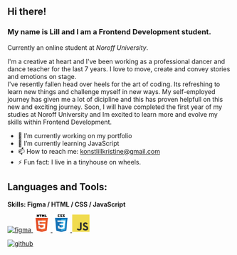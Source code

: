 ## Hi there! 
### My name is Lill and I am a Frontend Development student.
Currently an online student at *Noroff University*. 

I'm a creative at heart and I've been working as a professional dancer and dance teacher for the last 7 years. I love to move, create and convey stories and emotions on stage.  
I've resently fallen head over heels for the art of coding. Its refreshing to learn new things and challenge myself in new ways. My self-employed journey has given me a lot of dicipline and this has proven helpfull on this new and exciting journey. Soon, I will have completed the first year of my studies at Noroff University and Im excited to learn more and evolve my skills within Frontend Development. 

- 🔭 I’m currently working on my portfolio 
- 🌱 I’m currently learning JavaScript 
- 📫 How to reach me: konstlillkristine@gmail.com 
- ⚡ Fun fact: I live in a tinyhouse on wheels.

## Languages and Tools:
**Skills: Figma / HTML / CSS / JavaScript**

<p align="left"> <a href="https://www.figma.com/" target="_blank" rel="noreferrer"> <img src="https://www.vectorlogo.zone/logos/figma/figma-icon.svg" alt="figma" width="40" height="40"/> </a> <a href="https://www.w3.org/html/" target="_blank" rel="noreferrer"> <img src="https://raw.githubusercontent.com/devicons/devicon/master/icons/html5/html5-original-wordmark.svg" alt="html5" width="40" height="40"/> </a> <a href="https://www.w3schools.com/css/" target="_blank" rel="noreferrer"> <img src="https://raw.githubusercontent.com/devicons/devicon/master/icons/css3/css3-original-wordmark.svg" alt="css3" width="40" height="40"/> </a> <a href="https://developer.mozilla.org/en-US/docs/Web/JavaScript" target="_blank" rel="noreferrer"> <img src="https://raw.githubusercontent.com/devicons/devicon/master/icons/javascript/javascript-original.svg" alt="javascript" width="40" height="40"/> </a> </p>


[<img src='https://cdn.jsdelivr.net/npm/simple-icons@3.0.1/icons/github.svg' alt='github' height='40'>](https://github.com/LillKonst)  





